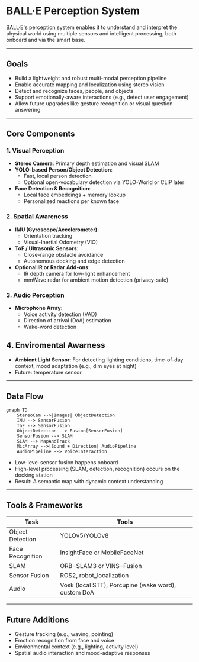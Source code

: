 # BALL·E Perception System

BALL·E's perception system enables it to understand and interpret the physical world using multiple sensors and intelligent processing, both onboard and via the smart base.

---

## Goals

- Build a lightweight and robust multi-modal perception pipeline
- Enable accurate mapping and localization using stereo vision
- Detect and recognize faces, people, and objects
- Support emotionally-aware interactions (e.g., detect user engagement)
- Allow future upgrades like gesture recognition or visual question answering

---

##  Core Components

### 1. Visual Perception
- **Stereo Camera**: Primary depth estimation and visual SLAM
- **YOLO-based Person/Object Detection**:
  - Fast, local person detection
  - Optional open-vocabulary detection via YOLO-World or CLIP later
- **Face Detection & Recognition**:
  - Local face embeddings + memory lookup
  - Personalized reactions per known face

### 2. Spatial Awareness
- **IMU (Gyroscope/Accelerometer)**:
  - Orientation tracking
  - Visual-Inertial Odometry (VIO)
- **ToF / Ultrasonic Sensors**:
  - Close-range obstacle avoidance
  - Autonomous docking and edge detection
- **Optional IR or Radar Add-ons**:
  - IR depth camera for low-light enhancement
  - mmWave radar for ambient motion detection (privacy-safe)

### 3. Audio Perception
- **Microphone Array**:
  - Voice activity detection (VAD)
  - Direction of arrival (DoA) estimation
  - Wake-word detection

## 4. Enviromental Awarness
- **Ambient Light Sensor**: For detecting lighting conditions, time-of-day context, mood adaptation (e.g., dim eyes at night)
- Future: temperature sensor

---

## Data Flow

```mermaid
graph TD
    StereoCam -->|Images| ObjectDetection
    IMU --> SensorFusion
    ToF --> SensorFusion
    ObjectDetection --> Fusion[SensorFusion]
    SensorFusion --> SLAM
    SLAM --> MapAndTrack
    MicArray -->|Sound + Direction| AudioPipeline
    AudioPipeline --> VoiceInteraction
```

- Low-level sensor fusion happens onboard
- High-level processing (SLAM, detection, recognition) occurs on the docking station
- Result: A semantic map with dynamic context understanding

---

## Tools & Frameworks

| Task             | Tools                                               |
| ---------------- | --------------------------------------------------- |
| Object Detection | YOLOv5/YOLOv8                                       |
| Face Recognition | InsightFace or MobileFaceNet                        |
| SLAM             | ORB-SLAM3 or VINS-Fusion                            |
| Sensor Fusion    | ROS2, robot_localization                            |
| Audio            | Vosk (local STT), Porcupine (wake word), custom DoA |

---

## Future Additions

- Gesture tracking (e.g., waving, pointing)
- Emotion recognition from face and voice
- Environmental context (e.g., lighting, activity level)
- Spatial audio interaction and mood-adaptive responses